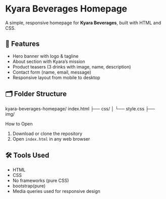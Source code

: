 # Kyara Beverages Homepage

A simple, responsive homepage for **Kyara Beverages**, built with HTML and CSS.

## 🔧 Features

- Hero banner with logo & tagline
- About section with Kyara’s mission
- Product teasers (3 drinks with image, name, description)
- Contact form (name, email, message)
- Responsive layout from mobile to desktop

## 🗂 Folder Structure

kyara-beverages-homepage/
index.html
├── css/
│ └── style.css
├── img/


 How to Open

1. Download or clone the repository
2. Open `index.html` in any web browser

## 🛠 Tools Used

- HTML
- CSS
- No frameworks (pure CSS)
- bootstrap(pure)
- Media queries used for responsive design

